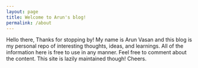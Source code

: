```yaml
---
layout: page
title: Welcome to Arun's blog!
permalink: /about
---
```


Hello there, Thanks for stopping by!  My name is Arun Vasan and this blog is my personal repo of interesting thoughts, ideas, and learnings. All of the information here is free to use in any manner. Feel free to comment about the content. This site is lazily maintained though! Cheers.   
